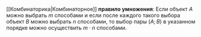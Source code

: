 [[Комбинаторика|Комбинаторное]] **правило умножения**:
Если объект $A$ можно выбрать $m$ способами и если после каждого такого выбора объект $B$ можно выбрать $n$ способами, то выбор пары $(A;B)$ в указанном порядке можно осуществить $m\cdot n$ способами.